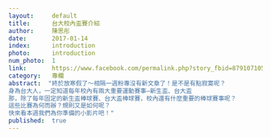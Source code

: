 ```yaml
---
layout:     default
title:      台大校內盃賽介紹
author:     陳思彤
date:       2017-01-14
index:      introduction
photo:      introduction
num_photo:  1
link:       https://www.facebook.com/permalink.php?story_fbid=879107105564741&id=815683195240466
category:   專欄
abstract:  "終於放寒假了～相隔一週粉專沒有新文章了！是不是有點寂寞呢？
身為台大人，一定知道每年校內有兩大重要運動賽事—新生盃、台大盃
那，除了每年固定的新生盃棒球賽、台大盃棒球賽，校內還有什麼重要的棒球賽事呢？
這些比賽為何而辦？規則又是如何呢？
快來看本週我們為你準備的小影片吧！"
published:  true
---
```


　　
